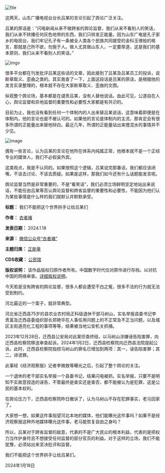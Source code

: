 ![file](https://chinadigitaltimes.net/chinese/files/2024/01/image-1705578785565.png)


这两天，山东广播电视台台长吕某的言论引起了舆论广泛关注。


吕某的原话是：“闪电新闻从来不做跨省的舆论监督，我们从来不看别人的笑话，我们从来不转播任何灰色地带的东西，我们只转发正能量。因为山东广电是孔子家乡的电视台，我们牢记孔子有一条被全人类各个民族共同接受的金科玉律般的格言，那就是己所不欲，勿施于人。做人尤其做山东人，一定要厚道，这是我们的基本原则，我们从来不看别人的笑话。”


![imgv](https://chinadigitaltimes.net/chinese/files/2024/01/image-1705489089376.png)


很多平台都在刊发批评吕某这些话的文章，因此接到了吕某及吕某员工的投诉，说断章取义、歪曲之类的。其实我查了一下，上面这段话是吕某的原话，是根据他的发言实录整理的，根本就不存在大家断章取义、歪曲的文图。


纵观整个舆论场，基本都是在谴责吕某，没有人替他说话。由此可见，公道自在人心，舆论监督和异地监督的重要性和必要性大家都是有共识的。


目前为止，我也没有看到任何一个体制内的人出来替吕某说话，这意味着即便是在体制内，他的言论也是不被认可的。如果他的言论是体制内的主流，那肯定会有很多所谓的正能量出来替他辩白。最近几年，所谓的正能量站出来搅混水的事情并不少见。


![image](https://chinadigitaltimes.net/chinese/files/2024/01/post-704288-65a91184081e9.)


偶有一些言论，认为吕某的言论在他所在体系内纯属正常，他根本就不是一个正经专业的媒体人，我们不必假装外宾。


这类观点，我是不认同的。如果按照这个逻辑，吕某说完那番话，我们都应该闭嘴，不该去讨论、不该去质疑。如果是这样，那我们如今还有什么话题能发言呢。


舆论监督当然是非常重要的，不是“看笑话”，我们必须立场鲜明坚定地站出来说话，不能任由吕某等否认舆论监督和跨省监督的重要性和必要性，不能因为他们认为某些事情是什么样的我们就默认并默默承受。




**标题：** 我们不能把这个世界拱手让给吕某们  

**作者：** [衣者褚](https://chinadigitaltimes.net/space/衣者褚)  

**发表日期：** 2024.1.18  

**来源：** [微信公众号“衣者褚”](https://web.archive.org/web/https://mp.weixin.qq.com/s/ykzEb3y8i42ty4cMtH7U2g)  

**主题归类：** [正能量](https://chinadigitaltimes.net/space/正能量)  

**CDS收藏：** [公民馆](https://chinadigitaltimes.net/space/%E5%85%AC%E6%B0%91%E9%A6%86)  

**版权说明：** 该作品版权归原作者所有。中国数字时代仅对原作进行存档，以对抗中国的网络审查。[详细版权说明](https://chinadigitaltimes.net/chinese/copyright)。


今天若是没有跨省的舆论监督，很多人都会遭受不白之冤，很多不法的行为就无法受到制约。


河北最近的一个案子，就非常典型。


河北省迁西县75岁的县农业农村局正科级退休干部马树山，实名举报县委书记李贵富及迁西县委组织部长郑艳华在人事任用问题上的不正常及不正当问题，以及城区主街道亮化工程的事项等等，结果被当地公安机关抓捕。


2023年12月28日，迁西县公安局对此案侦查终结，以马树山涉嫌诬告陷害罪，向迁西县检察院移送审查起诉。2024年1月2日，迁西县检察院向迁西县法院提起公诉。此时，迁西县检察院指控马树山的罪名已增加到两项：其一，诬告陷害罪；其二，诽谤罪。


此事经《经济观察报》记者李微敖等曝光之后，引起了整个舆论的关注。


一个退休的老干部实名举报一个县委书记，结果闪电被抓。实名举报，只要不是明知不实故意捏造的诬告，不管最终是查实还是查否，都不能被认为是犯罪，这是公民的基本权利。


在舆论压力下，迁西县检察院昨日撤诉了，认为马树山不存在犯罪事实，老马回家了。


大家想一想，如果这件事指望河北本地的媒体，他们能曝光这件事吗？如果不是经济观察报这种外地媒体曝光这件事，老马能恢复自由之身吗？


所以，吕某对于跨省监督的敌意，代表的不是广大民众的根本利益，代表的是把权力当作护身符且不想接受任何监督的部分官员的利益。对于这样的立场，我们不能犹豫，必须站出来坚决批评和监督。


我们不能把这个世界拱手让给吕某们。


2024年1月18日

